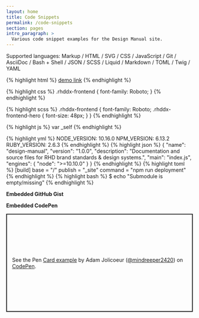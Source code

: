 ```yaml
---
layout: home
title: Code Snippets
permalink: /code-snippets
section: pages
intro_paragraph: >
  Various code snippet examples for the Design Manual site.
---
```


Supported languages:
 Markup / HTML / SVG / CSS / JavaScript / Git / AsciiDoc / Bash + Shell / JSON / SCSS / Liquid / Markdown / TOML / Twig / YAML

{% highlight html %}
<a href="#" class="pf-m-link">demo link</a>
{% endhighlight %}

{% highlight css %}
.rhddx-frontend {
  font-family: Roboto;
}
{% endhighlight %}

{% highlight scss %}
.rhddx-frontend {
  font-family: Roboto;
  .rhddx-frontend-hero {
    font-size: 48px;
  }
}
{% endhighlight %}

{% highlight js %}
var _self
{% endhighlight %}

{% highlight yml %}
NODE_VERSION: 10.16.0
NPM_VERSION: 6.13.2
RUBY_VERSION: 2.6.3
{% endhighlight %}
{% highlight json %}
{
  "name": "design-manual",
  "version": "1.0.0",
  "description": "Documentation and source files for RHD brand standards & design systems.",
  "main": "index.js",
  "engines": {
    "node": ">=10.10.0"
  }
}
{% endhighlight %}
{% highlight toml %}
[build]
  base = "/"
  publish = "_site"
  command = "npm run deployment"
{% endhighlight %}
{% highlight bash %}
$ echo "Submodule is empty/missing"
{% endhighlight %}

__Embedded GitHub Gist__
<script src="https://gist.github.com/mindreeper2420/a3a38d33f17e2b1d197dc241bcd7db79.js"></script>

__Embedded CodePen__
<p class="codepen" data-height="265" data-theme-id="dark" data-default-tab="html,result" data-user="mindreeper2420" data-slug-hash="qBBjOPG" style="height: 265px; box-sizing: border-box; display: flex; align-items: center; justify-content: center; border: 2px solid; margin: 1em 0; padding: 1em;" data-pen-title="Card example">
  <span>See the Pen <a href="https://codepen.io/mindreeper2420/pen/qBBjOPG">
  Card example</a> by Adam Jolicoeur (<a href="https://codepen.io/mindreeper2420">@mindreeper2420</a>)
  on <a href="https://codepen.io">CodePen</a>.</span>
</p>
<script async src="https://static.codepen.io/assets/embed/ei.js"></script>
